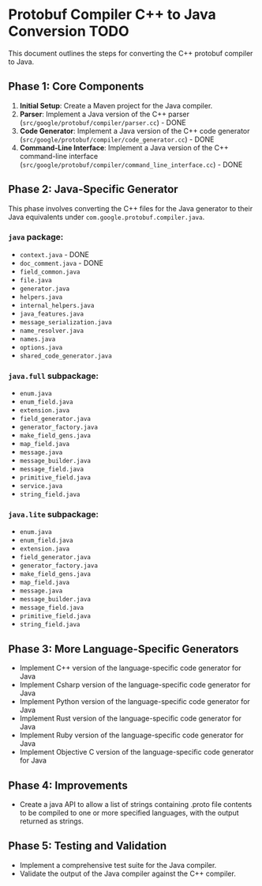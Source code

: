 # Protobuf Compiler C++ to Java Conversion TODO

This document outlines the steps for converting the C++ protobuf compiler to Java.

## Phase 1: Core Components

1.  **Initial Setup**: Create a Maven project for the Java compiler.
2.  **Parser**: Implement a Java version of the C++ parser (`src/google/protobuf/compiler/parser.cc`) - DONE
3.  **Code Generator**: Implement a Java version of the C++ code generator (`src/google/protobuf/compiler/code_generator.cc`) - DONE
4.  **Command-Line Interface**: Implement a Java version of the C++ command-line interface (`src/google/protobuf/compiler/command_line_interface.cc`) - DONE

## Phase 2: Java-Specific Generator

This phase involves converting the C++ files for the Java generator to their Java equivalents under `com.google.protobuf.compiler.java`.

### `java` package:
- `context.java` - DONE
- `doc_comment.java` - DONE
- `field_common.java`
- `file.java`
- `generator.java`
- `helpers.java`
- `internal_helpers.java`
- `java_features.java`
- `message_serialization.java`
- `name_resolver.java`
- `names.java`
- `options.java`
- `shared_code_generator.java`

### `java.full` subpackage:
- `enum.java`
- `enum_field.java`
- `extension.java`
- `field_generator.java`
- `generator_factory.java`
- `make_field_gens.java`
- `map_field.java`
- `message.java`
- `message_builder.java`
- `message_field.java`
- `primitive_field.java`
- `service.java`
- `string_field.java`

### `java.lite` subpackage:
- `enum.java`
- `enum_field.java`
- `extension.java`
- `field_generator.java`
- `generator_factory.java`
- `make_field_gens.java`
- `map_field.java`
- `message.java`
- `message_builder.java`
- `message_field.java`
- `primitive_field.java`
- `string_field.java`

## Phase 3: More Language-Specific Generators

- Implement C++ version of the language-specific code generator for Java
- Implement Csharp version of the language-specific code generator for Java
- Implement Python version of the language-specific code generator for Java
- Implement Rust version of the language-specific code generator for Java
- Implement Ruby version of the language-specific code generator for Java
- Implement Objective C version of the language-specific code generator for Java

## Phase 4: Improvements
- Create a java API to allow a list of strings containing .proto file contents to be compiled to one or more specified languages, with the output returned as strings.
  
## Phase 5: Testing and Validation

- Implement a comprehensive test suite for the Java compiler.
- Validate the output of the Java compiler against the C++ compiler.

